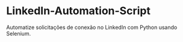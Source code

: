 # LinkedIn-Automation-Script
Automatize solicitações de conexão no LinkedIn com Python usando Selenium.
